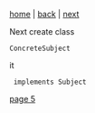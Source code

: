[home](./page01.md) | [back](./page03.md) | [next](./page05.md)

Next create class
```
ConcreteSubject
```
it 
```
 implements Subject
```

[page 5](./page05.md)
